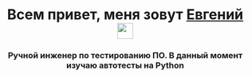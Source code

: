 <h1 align="center">Всем привет, меня зовут <a href="https://daniilshat.ru/" target="_blank">Евгений</a> 
<img src="https://github.com/blackcater/blackcater/raw/main/images/Hi.gif" height="32"/></h1>
<h3 align="center">Ручной инженер по тестированию ПО. В данный момент изучаю автотесты на Python </h3>
